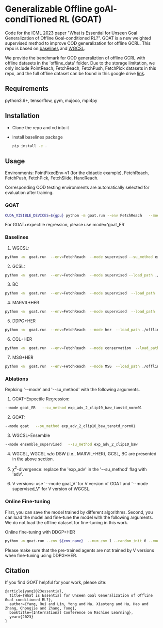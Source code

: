# Generalizable Offline goAl-condiTioned RL (GOAT)

Code for the ICML 2023 paper "What is Essential for Unseen Goal Generalization of Offline Goal-conditioned RL?". GOAT is a new weighted supervised method to improve OOD generalization for offline GCRL. This repo is based on [baselines](https://github.com/openai/baselines) and [WGCSL](https://github.com/YangRui2015/AWGCSL).


We provide the benchmark for OOD generaliztion of offline GCRL with offline datasets in the 'offline_data' folder. Due to the storage limitation, we only include PointReach, FetchReach, FetchPush, FetchPick datasets in this repo, and the full offline dataset can be found in this google drive [link](https://drive.google.com/drive/folders/1Q8bWoRVuNZrMsjvymIiagIXwvmQeVqMO?usp=share_link).




## Requirements
python3.6+, tensorflow, gym, mujoco, mpi4py

## Installation
- Clone the repo and cd into it

- Install baselines package
    ```bash
    pip install -e .
    ```


## Usage
Environments: PointFixedEnv-v1 (for the didactic example), FetchReach, FetchPush, FetchPick, FetchSlide, HandReach.

Corresponding OOD testing environments are automatically selected for evaluation after training.

### GOAT

```bash
CUDA_VISIBLE_DEVICES=${gpu} python -m goat.run --env FetchReach   --mode goat   --su_method exp_adv_2_clip10_baw_tanstd_norm01  --offline_train --load_path ./offline_data/FetchReach/{pkl_name}   --load_buffer --log_path ${path_name}    --save_path ${path_name}
```
For GOAT+expectile regression, please use mode='goat_ER'

### Baselines

1. WGCSL: 
```bash
python -m  goat.run  --env=FetchReach  --mode supervised --su_method exp_adv_2_clip10_baw  --load_path ./offline_data/FetchReach/{pkl_name}   --offline_train  --load_buffer  --log_path ${path_name}
```


2. GCSL:
```bash
python -m  goat.run  --env=FetchReach  --mode supervised --load_path ./offline_data/FetchReach/{pkl_name}   --offline_train  --load_buffer
```



3. BC
```bash
python -m  goat.run  --env=FetchReach  --mode supervised  --load_path ./offline_data/FetchReach/{pkl_name} --load_buffer --offline_train   --no_relabel
```

4. MARVIL+HER
```bash
python -m  goat.run  --env=FetchReach  --mode supervised  --load_path ./offline_data/FetchReach/{pkl_name} --load_buffer --offline_train  --su_method exp_adv_2_clip10
```

5. DDPG+HER
```bash
python -m  goat.run  --env=FetchReach  --mode her  --load_path ./offline_data/FetchReach/{pkl_name} --load_buffer --offline_train   
```

6. CQL+HER
```bash
python -m  goat.run  --env=FetchReach  --mode conservation  --load_path ./offline_data/FetchReach/{pkl_name} --load_buffer --offline_train 
```

7. MSG+HER
```bash
python -m  goat.run  --env=FetchReach  --mode MSG  --load_path ./offline_data/FetchReach/{pkl_name} --load_buffer --offline_train 
```

### Ablations
Replcing '--mode' and '--su_method' with the following arguments.

1. GOAT+Expectile Regression:  
```bash
--mode goat_ER   --su_method exp_adv_2_clip10_baw_tanstd_norm01
```

2. GOAT:  
```bash
--mode goat   --su_method exp_adv_2_clip10_baw_tanstd_norm01
```

3. WGCSL+Ensemble
```bash
--mode ensemble_supervised   --su_method exp_adv_2_clip10_baw
```

4. WGCSL, WGCSL w/o DSW (i.e., MARVIL+HER), GCSL, BC are presented in the above section. 

5. $\chi^2$-divergence: replace the 'exp_adv' in the '--su_method' flag with 'adv'.

6. V versions: use '--mode goat_V' for V version of GOAT and '--mode supervised_V' for V version of WGCSL.


### Online Fine-tuning
First, you can save the model trained by different algorithms. Second, you can load the model and fine-tune the model with the following arguments. We do not load the offline dataset for fine-tuning in this work.

Online fine-tuning with DDGP+HER
```bash
python -m goat.run --env ${env_name}  --num_env 1 --random_init 0 --mode her  --load_path ${load_path} --load_model --log_path ${log_path}    --save_path ${log_path}
```
Please make sure that the pre-trained agents are not trained by V versions when fine-tuning using DDPG+HER.


## Citation
If you find GOAT helpful for your work, please cite:
```
@article{yang2023essential,
  title={What is Essential for Unseen Goal Generalization of Offline Goal-conditioned RL?},
  author={Yang, Rui and Lin, Yong and Ma, Xiaoteng and Hu, Hao and Zhang, Chongjie and Zhang, Tong},
  booktitle={International Conference on Machine Learning},
  year={2023}
}
```
